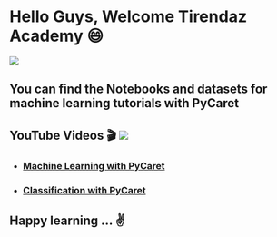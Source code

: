 # Hello Guys, Welcome Tirendaz Academy 😄

![](https://img.freepik.com/free-photo/excited-man-black-denim-jacket-chilling-with-girlfriend-outdoor-portrait-happy-couple-exploring-city_197531-12259.jpg?t=st=1651163021~exp=1651163621~hmac=200667200c07601914be24eac79ce6d812a89192c9be044965f6df69b75e3456&w=1060)

## You can find the Notebooks and datasets for machine learning tutorials with PyCaret

## YouTube Videos 🎬  [![](https://img.shields.io/badge/YouTube-Turkish-deeppink?&logo=youtube&logoColor=white)](https://www.youtube.com/c/TirendazAcademy)

- ### [Machine Learning with PyCaret](https://youtu.be/LEJlW6STeB0)
- ### [Classification with PyCaret](https://youtu.be/rIf4TNtMTtk)


## Happy learning ... ✌️ 

